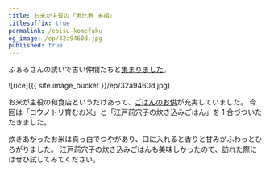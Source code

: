 ```yaml
---
title: お米が主役の「恵比寿 米福」
titlesuffix: true
permalink: /ebisu-komefuku
og_image: /ep/32a9460d.jpg
published: true
---
```


ふぁるさんの誘いで古い仲間たちと[集まりました](http://fal.hatenablog.com/entry/2015/05/15/001918)。

![rice]({{ site.image_bucket }}/ep/32a9460d.jpg)

お米が主役の和食店というだけあって、[ごはんのお供](http://www.ebisu-komefuku.com/menu/)が充実していました。
今回は「コウノトリ育むお米」と「江戸前穴子の炊き込みごはん」を 1 合づついただきました。

炊きあがったお米は真っ白でつやがあり、口に入れると香りと甘みがふわっとひろがりました。
江戸前穴子の炊き込みごはんも美味しかったので、訪れた際にはぜひ試してみてください。
